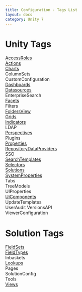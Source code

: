 ```yaml
---
title: Configuration - Tags List
layout: docs
category: Unity 7
---
```

# Unity Tags

[AccessRoles](tags-list/access-roles-tag)  
[Actions](actions)   
[Charts](charts)  
ColumnSets  
CustomConfiguration  
[Dashboards](dashboards)  
[Datasources](tags-list/datasources-tag)  
EnterpriseSearch  
[Facets](tags-list/facets-tag)  
Filters  
[FoldersView](folders-view)  
[Grids](grids)  
[Indicators](indicators)  
LDAP  
[Perspectives](perspectives)  
Plugins  
[Properties](tags-list/properties-tag)  
[RepositoryDataProviders](repository-data-providers)     
SSO  
[SearchTemplates](search-templates)  
[Selectors](tags-list/selectors-tag)    
[Solutions](tags-list/solutions-tag)  
[SystemProperties](tags-list/system-properties-tag)   
Tabs  
TreeModels  
UIProperties  
[UiComponents](tags-list/ui-components-tag)  
UpdateTemplates  
UserAudit
VersionsAPI  
ViewerConfiguration  

# Solution Tags

[FieldSets](tags-list/fieldsets-tag)    
[FieldTypes](tags-list/fieldtypes-tag)    
Inbaskets    
[Lookups](tags-list/lookups)    
Pages    
SolutionConfig    
Tools    
[Views](tags-list/views-tag)  
